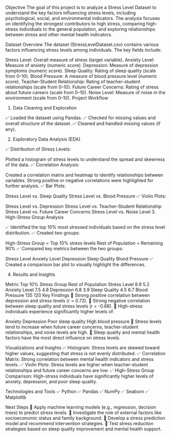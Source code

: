 Objective
The goal of this project is to analyze a Stress Level Dataset to understand the key factors influencing stress levels, including psychological, social, and environmental indicators. The analysis focuses on identifying the strongest contributors to high stress, comparing high-stress individuals to the general population, and exploring relationships between stress and other mental health indicators.

Dataset Overview
The dataset (StressLevelDataset.csv) contains various factors influencing stress levels among individuals. The key fields include:

Stress Level: Overall measure of stress (target variable).
Anxiety Level: Measure of anxiety (numeric score).
Depression: Measure of depression symptoms (numeric score).
Sleep Quality: Rating of sleep quality (scale from 0–10).
Blood Pressure: A measure of blood pressure level (numeric score).
Teacher-Student Relationship: Rating of teacher-student relationships (scale from 0–10).
Future Career Concerns: Rating of stress about future careers (scale from 0–10).
Noise Level: Measure of noise in the environment (scale from 0–10).
Project Workflow
1. Data Cleaning and Exploration

✅ Loaded the dataset using Pandas.
✅ Checked for missing values and overall structure of the dataset.
✅ Cleaned and handled missing values (if any).

2. Exploratory Data Analysis (EDA)

✅ Distribution of Stress Levels:

Plotted a histogram of stress levels to understand the spread and skewness of the data.
✅ Correlation Analysis:

Created a correlation matrix and heatmap to identify relationships between variables.
Strong positive or negative correlations were highlighted for further analysis.
✅ Bar Plots:

Stress Level vs. Sleep Quality
Stress Level vs. Blood Pressure
✅ Violin Plots:

Stress Level vs. Depression
Stress Level vs. Teacher-Student Relationship
Stress Level vs. Future Career Concerns
Stress Level vs. Noise Level
3. High-Stress Group Analysis

✅ Identified the top 10% most stressed individuals based on the stress level distribution.
✅ Created two groups:

High-Stress Group = Top 10% stress levels
Rest of Population = Remaining 90%
✅ Compared key metrics between the two groups:

Stress Level
Anxiety Level
Depression
Sleep Quality
Blood Pressure
✅ Created a comparison bar plot to visually highlight the differences.

4. Results and Insights

Metric	Top 10% Stress Group	Rest of Population
Stress Level	8.9	5.2
Anxiety Level	7.5	4.8
Depression	6.8	3.9
Sleep Quality	4.5	6.7
Blood Pressure	135	120
Key Findings
📌 Strong positive correlation between depression and stress levels (r = 0.72).
📌 Strong negative correlation between sleep quality and stress levels (r = -0.68).
📌 High-stress individuals experience significantly higher levels of:

Anxiety
Depression
Poor sleep quality
High blood pressure
📌 Stress levels tend to increase when future career concerns, teacher-student relationships, and noise levels are high.
📌 Sleep quality and mental health factors have the most direct influence on stress levels.

Visualizations and Insights
✅ Histogram: Stress levels are skewed toward higher values, suggesting that stress is not evenly distributed.
✅ Correlation Matrix: Strong correlation between mental health indicators and stress levels.
✅ Violin Plots: Stress levels are higher when teacher-student relationships and future career concerns are low.
✅ High-Stress Group Comparison: High-stress individuals have significantly higher levels of anxiety, depression, and poor sleep quality.

Technologies and Tools
✅ Python
✅ Pandas
✅ NumPy
✅ Seaborn
✅ Matplotlib

Next Steps
🔎 Apply machine learning models (e.g., regression, decision trees) to predict stress levels.
🔎 Investigate the role of external factors like socioeconomic status and family background.
🔎 Develop a stress prediction model and recommend intervention strategies.
🔎 Test stress reduction strategies based on sleep quality improvement and mental health support.
